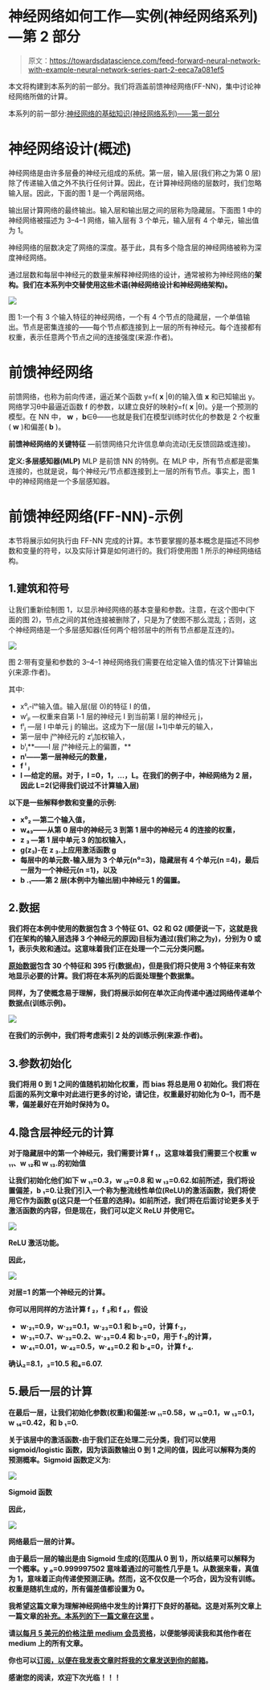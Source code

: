 # 神经网络如何工作—实例(神经网络系列)—第 2 部分

> 原文：<https://towardsdatascience.com/feed-forward-neural-network-with-example-neural-network-series-part-2-eeca7a081ef5>

本文将构建到本系列的前一部分。我们将涵盖前馈神经网络(FF-NN)，集中讨论神经网络所做的计算。

本系列的前一部分:[神经网络的基础知识(神经网络系列)——第一部分](/the-basics-of-neural-networks-neural-network-series-part-1-4419e343b2b)

[](/the-basics-of-neural-networks-neural-network-series-part-1-4419e343b2b)  

# 神经网络设计(概述)

神经网络是由许多层叠的神经元组成的系统。第一层，输入层(我们称之为第 0 层)除了传递输入值之外不执行任何计算。因此，在计算神经网络的层数时，我们忽略输入层。因此，下面的图 1 是一个两层网络。

输出层计算网络的最终输出。输入层和输出层之间的层称为隐藏层。下面图 1 中的神经网络被描述为 3–4–1 网络，输入层有 3 个单元，输入层有 4 个单元，输出值为 1。

神经网络的层数决定了网络的深度。基于此，具有多个隐含层的神经网络被称为深度神经网络。

通过层数和每层中神经元的数量来解释神经网络的设计，通常被称为神经网络的**架构。我们在本系列中交替使用这些术语(神经网络设计和神经网络架构)。**

![](img/6a251b70049d636538677bf3e7dbacc7.png)

图 1:一个有 3 个输入特征的神经网络，一个有 4 个节点的隐藏层，一个单值输出。节点是密集连接的——每个节点都连接到上一层的所有神经元。每个连接都有权重，表示任意两个节点之间的连接强度(来源:作者)。

# 前馈神经网络

前馈网络，也称为前向传递，逼近某个函数
y=f( **x** |θ)的输入值 **x** 和已知输出 y。网络学习θ中最逼近函数 f 的参数，以建立良好的映射ŷ=f( **x** |θ)。ŷ是一个预测的模型。在 NN 中， **w** ，**b**∈θ——也就是我们在模型训练时优化的参数是 2 个权重( **w** )和偏差( **b** )。

**前馈神经网络的关键特征** —前馈网络只允许信息单向流动(无反馈回路或连接)。

**定义:多层感知器(MLP)** MLP 是前馈 NN 的特例。在 MLP 中，所有节点都是密集连接的，也就是说，每个神经元/节点都连接到上一层的所有节点。事实上，图 1 中的神经网络是一个多层感知器。

# 前馈神经网络(FF-NN)-示例

本节将展示如何执行由 FF-NN 完成的计算。本节要掌握的基本概念是描述不同参数和变量的符号，以及实际计算是如何进行的。我们将使用图 1 所示的神经网络结构。

## 1.建筑和符号

让我们重新绘制图 1，以显示神经网络的基本变量和参数。注意，在这个图中(下面的图 2)，节点之间的其他连接被删除了，只是为了使图不那么混乱；否则，这个神经网络是一个多层感知器(任何两个相邻层中的所有节点都是互连的)。

![](img/e33e8d2577233e5893eb1762eb8fd088.png)

图 2:带有变量和参数的 3–4–1 神经网络我们需要在给定输入值的情况下计算输出ŷ(来源:作者)。

其中:

*   x⁰ᵢ-iᵗʰ输入值。输入层(层 0)的特征 I 的值，
*   wˡⱼᵢ —权重来自第 l-1 层的神经元 I 到当前第 l 层的神经元 j，
*   fˡⱼ —层 l 中单元 j 的输出。这成为下一层(层 l+1)中单元的输入，
*   第一层中 jᵗʰ神经元的 zˡⱼ加权输入，
*   bˡⱼ**——l 层 jᵗʰ神经元上的偏置，**
*   **nˡ——第一层神经元的数量，**
*   **f **ˡ** ⱼ**
*   ****l —给定的层。对于，l =0，1，…，L。在我们的例子中，神经网络为 2 层，因此 L=2(记得我们说过不计算输入层)****

****以下是一些解释参数和变量的示例:****

*   ****x⁰₂ —第二个输入值，****
*   ****w₄₃——从第 0 层中的神经元 3 到第 1 层中的神经元 4 的连接的权重，****
*   ****z ₃ —第 1 层中单元 3 的加权输入，****
*   ****g(z₃)-在 z ₃.上应用激活函数 g****
*   ****每层中的单元数-输入层为 3 个单元(n⁰=3)，隐藏层有 4 个单元(n =4)，最后一层为一个神经元(n =1)，以及****
*   ****b .₁——第 2 层(本例中为输出层)中神经元 1 的偏置。****

## ****2.数据****

****我们将在本例中使用的数据包含 **3 个特征 G1、G2 和 G2** (顺便说一下，这就是我们在架构的输入层选择 3 个神经元的原因)**目标为通过**(我们称之为`y`)，分别为 0 或 1，表示失败和通过。这意味着我们正在处理一个二元分类问题。****

****[原始数据](https://github.com/kipronokoech/MediumDotCom/blob/main/data/student-mat-pass-or-fail.csv)包含 30 个特征和 395 行(数据点)，但是我们将只使用 3 个特征来有效地显示必要的计算。我们将在本系列的后面处理整个数据集。****

****同样，为了使概念易于理解，我们将展示如何在单次正向传递中通过网络传递单个数据点(训练示例)。****

****![](img/a00b14522ca573c10853d90b60351897.png)****

****在我们的示例中，我们将考虑索引 2 处的训练示例(来源:作者)。****

## ****3.参数初始化****

****我们将用 0 到 1 之间的值随机初始化权重，而 bias 将总是用 0 初始化。我们将在后面的系列文章中对此进行更多的讨论，请记住，权重最好初始化为 0–1，而不是零，偏差最好在开始时保持为 0。****

## ****4.隐含层神经元的计算****

****对于隐藏层中的第一个神经元，我们需要计算 f ₁，这意味着我们需要三个权重 w ₁₁、w ₁₂和 w ₁₃.的初始值****

****让我们初始化他们如下 w ₁₁=0.3，w ₁₂=0.8 和 w ₁₃=0.62.如前所述，我们将设置偏差，b ₁=0.让我们引入一个称为整流线性单位(ReLU)的激活函数，我们将使用它作为函数 g(这只是一个任意的选择)。如前所述，我们将在后面讨论更多关于激活函数的内容，但是现在，我们可以定义 ReLU 并使用它。****

****![](img/6f8efb90e28e91cd549bf83ddf11854f.png)****

****ReLU 激活功能。****

****因此，****

****![](img/35bab4499cae99cf305b36a46ae1997e.png)****

****对层=1 的第一个神经元的计算。****

****你可以用同样的方法计算 f ₂，f ₃和 f ₄，假设****

*   ****w·₂₁=0.9，w·₂₂=0.1，w·₂₃=0.1 和 b·₂=0，计算 f·₂，****
*   ****w·₃₁=0.7、w·₃₂=0.2、w·₃₃=0.4 和 b·₃=0，用于 f·₃的计算，****
*   ****w·₄₁=0.01，w·₄₂=0.5，w·₄₃=0.2 和 b·₄=0，计算 f·₄.****

****确认₂=8.1，₃=10.5 和₄=6.07.****

## ****5.最后一层的计算****

****在最后一层，让我们初始化参数(权重)和偏差:w ₁₁=0.58，w ₁₂=0.1，w ₁₃=0.1，w ₁₄=0.42，和 b ₁=0.****

****关于该层中的激活函数-由于我们正在处理二元分类，我们可以使用 sigmoid/logistic 函数，因为该函数输出 0 到 1 之间的值，因此可以解释为类的预测概率。Sigmoid 函数定义为:****

****![](img/d024ecec7521992113e7857cf3123144.png)****

****Sigmoid 函数****

****因此，****

****![](img/71d9e21dedfed760d18aa485af6ca6ad.png)****

****网络最后一层的计算。****

****由于最后一层的输出是由 Sigmoid 生成的(范围从 0 到 1)，所以结果可以解释为一个概率。y ₀=0.999997502 意味着通过的可能性几乎是 1。从数据来看，真值为 1，意味着正向传递使预测正确。然而，这不仅仅是一个巧合，因为没有训练。权重是随机生成的，所有偏差值都设置为 0。****

****我希望这篇文章为理解神经网络中发生的计算打下良好的基础。这是对系列文章上一篇文章[的补充。本系列的下一篇文章](/the-basics-of-neural-networks-neural-network-series-part-1-4419e343b2b)[在这里](/how-neural-networks-actually-work-python-implementation-simplified-a1167b4f54fe) **。******

****请[以每月 5 美元的价格注册 medium 会员资格](https://medium.com/@kiprono_65591/membership)，以便能够阅读我和其他作者在 medium 上的所有文章。****

****你也可以[订阅，以便在我发表文章时将我的文章发送到你的邮箱](https://medium.com/subscribe/@kiprono_65591)。****

****感谢您的阅读，欢迎下次光临！！！****